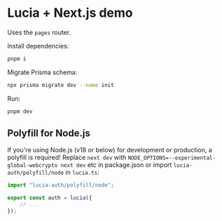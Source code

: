 # Lucia + Next.js demo

Uses the `pages` router.

Install dependencies:

```bash
pnpm i
```

Migrate Prisma schema:

```bash
npx prisma migrate dev --name init
```

Run:

```bash
pnpm dev
```

## Polyfill for Node.js

If you're using Node.js (v18 or below) for development or production, a polyfill is required! Replace `next dev` with `NODE_OPTIONS=--experimental-global-webcrypto next dev` etc in package.json or import `lucia-auth/polyfill/node` in `lucia.ts`:

```ts
import "lucia-auth/polyfill/node";

export const auth = lucia({
	// ...
});
```
